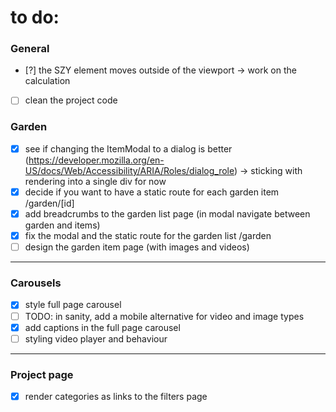 # to do:

### General

- [?] the SZY element moves outside of the viewport -> work on the calculation
- [ ] clean the project code

### Garden

- [x] see if changing the ItemModal to a dialog is better (https://developer.mozilla.org/en-US/docs/Web/Accessibility/ARIA/Roles/dialog_role) -> sticking with rendering into a single div for now
- [x] decide if you want to have a static route for each garden item /garden/[id]
- [x] add breadcrumbs to the garden list page (in modal navigate between garden and items)
- [x] fix the modal and the static route for the garden list /garden
- [ ] design the garden item page (with images and videos)

---

### Carousels

- [x] style full page carousel
- [ ] TODO: in sanity, add a mobile alternative for video and image types
- [x] add captions in the full page carousel
- [ ] styling video player and behaviour

---

### Project page

- [x] render categories as links to the filters page
